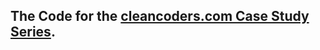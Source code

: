 ## The Code for the [cleancoders.com Case Study Series](https://cleancoders.com/series/java-case-study).
